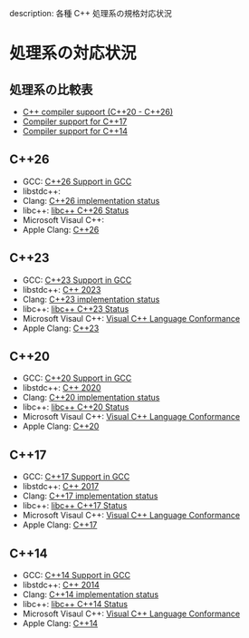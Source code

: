 description: 各種 C++ 処理系の規格対応状況

# 処理系の対応状況

## 処理系の比較表
- [C++ compiler support (C++20 - C++26)](https://en.cppreference.com/w/cpp/compiler_support)
- [Compiler support for C++17](https://en.cppreference.com/w/cpp/compiler_support/17)
- [Compiler support for C++14](https://en.cppreference.com/w/cpp/compiler_support/14)

## C++26
- GCC: [C++26 Support in GCC](https://gcc.gnu.org/projects/cxx-status.html#cxx26)
- libstdc++: 
- Clang: [C++26 implementation status](http://clang.llvm.org/cxx_status.html#cxx26)
- libc++: [libc++ C++26 Status](https://libcxx.llvm.org/Status/Cxx2c.html)
- Microsoft Visaul C++: 
- Apple Clang: [C++26](https://developer.apple.com/xcode/cpp/#c++26)

## C++23
- GCC: [C++23 Support in GCC](https://gcc.gnu.org/projects/cxx-status.html#cxx23)
- libstdc++: [C++ 2023](https://gcc.gnu.org/onlinedocs/libstdc++/manual/status.html#status.iso.2023)
- Clang: [C++23 implementation status](http://clang.llvm.org/cxx_status.html#cxx23)
- libc++: [libc++ C++23 Status](https://libcxx.llvm.org/Status/Cxx23.html)
- Microsoft Visaul C++: [Visual C++ Language Conformance](https://docs.microsoft.com/en-us/cpp/visual-cpp-language-conformance)
- Apple Clang: [C++23](https://developer.apple.com/xcode/cpp/#c++23)

## C++20
- GCC: [C++20 Support in GCC](https://gcc.gnu.org/projects/cxx-status.html#cxx20)
- libstdc++: [C++ 2020](https://gcc.gnu.org/onlinedocs/libstdc++/manual/status.html#status.iso.2020)
- Clang: [C++20 implementation status](http://clang.llvm.org/cxx_status.html#cxx20)
- libc++: [libc++ C++20 Status](https://libcxx.llvm.org/Status/Cxx20.html)
- Microsoft Visaul C++: [Visual C++ Language Conformance](https://docs.microsoft.com/en-us/cpp/visual-cpp-language-conformance)
- Apple Clang: [C++20](https://developer.apple.com/xcode/cpp/#c++20)

## C++17
- GCC: [C++17 Support in GCC](https://gcc.gnu.org/projects/cxx-status.html#cxx17)
- libstdc++: [C++ 2017](https://gcc.gnu.org/onlinedocs/libstdc++/manual/status.html#status.iso.2017)
- Clang: [C++17 implementation status](http://clang.llvm.org/cxx_status.html#cxx17)
- libc++: [libc++ C++17 Status](https://libcxx.llvm.org/Status/Cxx17.html)
- Microsoft Visaul C++: [Visual C++ Language Conformance](https://docs.microsoft.com/en-us/cpp/visual-cpp-language-conformance)
- Apple Clang: [C++17](https://developer.apple.com/xcode/cpp/#c++17)

## C++14
- GCC: [C++14 Support in GCC](https://gcc.gnu.org/projects/cxx-status.html#cxx14)
- libstdc++: [C++ 2014](https://gcc.gnu.org/onlinedocs/libstdc++/manual/status.html#status.iso.2014)
- Clang: [C++14 implementation status](http://clang.llvm.org/cxx_status.html#cxx14)
- libc++: [libc++ C++14 Status](https://libcxx.llvm.org/Status/Cxx14.html)
- Microsoft Visaul C++: [Visual C++ Language Conformance](https://docs.microsoft.com/en-us/cpp/visual-cpp-language-conformance)
- Apple Clang: [C++14](https://developer.apple.com/xcode/cpp/#c++14)
